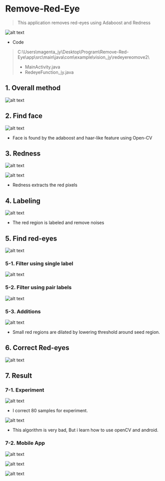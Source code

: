 # Remove-Red-Eye
> This application removes red-eyes using Adaboost and Redness



![alt text](https://github.com/wjy5446/Remove-Red-Eye/blob/master/image/abstract.png)



- Code

>C:\Users\magenta_jy\Desktop\Program\Remove-Red-Eye\app\src\main\java\com\example\vision_jy\redeyereomove2\
>
>- MainActivity.java
>- RedeyeFunction_jy.java





## 1. Overall method

![alt text](https://github.com/wjy5446/Remove-Red-Eye/blob/master/image/flow-chart.png)



## 2. Find face

![alt text](https://github.com/wjy5446/Remove-Red-Eye/blob/master/image/find-face.png)

- Face is found by the adaboost and haar-like feature using Open-CV



## 3. Redness 

![alt text](https://github.com/wjy5446/Remove-Red-Eye/blob/master/image/redness-equ.png)

![alt text](https://github.com/wjy5446/Remove-Red-Eye/blob/master/image/redness.png)

- Redness extracts the red pixels



## 4. Labeling

![alt text](https://github.com/wjy5446/Remove-Red-Eye/blob/master/image/labeling.png)

- The red region is labeled and remove noises



## 5. Find red-eyes

![alt text](https://github.com/wjy5446/Remove-Red-Eye/blob/master/image/detect-eyes.png)

### 5-1. Filter using single label

![alt text](https://github.com/wjy5446/Remove-Red-Eye/blob/master/image/find-eyes.png)

### 5-2. Filter using pair labels

![alt text](https://github.com/wjy5446/Remove-Red-Eye/blob/master/image/find-eyes2.png)

### 5-3. Additions

![alt text](https://github.com/wjy5446/Remove-Red-Eye/blob/master/image/another.png)

- Small red regions are dilated by lowering threshold around seed region.



## 6. Correct Red-eyes

![alt text](https://github.com/wjy5446/Remove-Red-Eye/blob/master/image/correct-equ.png)



## 7. Result

### 7-1. Experiment

![alt text](https://github.com/wjy5446/Remove-Red-Eye/blob/master/image/samples.png)

- I correct 80 samples for experiment.

![alt text](https://github.com/wjy5446/Remove-Red-Eye/blob/master/image/result.png)

- This algorithm is very bad, But i learn how to use openCV and android.



### 7-2. Mobile App

![alt text](https://github.com/wjy5446/Remove-Red-Eye/blob/master/image/UI.png)

![alt text](https://github.com/wjy5446/Remove-Red-Eye/blob/master/image/abstract.png)

![alt text](https://github.com/wjy5446/Remove-Red-Eye/blob/master/image/save_face.png)